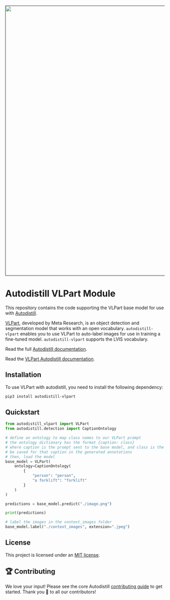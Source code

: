 <div align="center">
  <p>
    <a align="center" href="" target="_blank">
      <img
        width="850"
        src="https://media.roboflow.com/open-source/autodistill/autodistill-banner.png"
      >
    </a>
  </p>
</div>

# Autodistill VLPart Module

This repository contains the code supporting the VLPart base model for use with [Autodistill](https://github.com/autodistill/autodistill).

[VLPart](https://github.com/facebookresearch/VLPart), developed by Meta Research, is an object detection and segmentation model that works with an open vocabulary. `autodistill-vlpart` enables you to use VLPart to auto-label images for use in training a fine-tuned model. `autodistill-vlpart` supports the LVIS vocabulary.

Read the full [Autodistill documentation](https://autodistill.github.io/autodistill/).

Read the [VLPart Autodistill documentation](https://autodistill.github.io/autodistill/base_models/vlpart/).

## Installation

To use VLPart with autodistill, you need to install the following dependency:

```bash
pip3 install autodistill-vlpart
```

## Quickstart

```python
from autodistill_vlpart import VLPart
from autodistill.detection import CaptionOntology

# define an ontology to map class names to our VLPart prompt
# the ontology dictionary has the format {caption: class}
# where caption is the prompt sent to the base model, and class is the label that will
# be saved for that caption in the generated annotations
# then, load the model
base_model = VLPart(
    ontology=CaptionOntology(
        {
            "person": "person",
            "a forklift": "forklift"
        }
    )
)

predictions = base_model.predict("./image.png")

print(predictions)

# label the images in the context_images folder
base_model.label("./context_images", extension=".jpeg")
```

## License

This project is licensed under an [MIT license](LICENSE).

## 🏆 Contributing

We love your input! Please see the core Autodistill [contributing guide](https://github.com/autodistill/autodistill/blob/main/CONTRIBUTING.md) to get started. Thank you 🙏 to all our contributors!